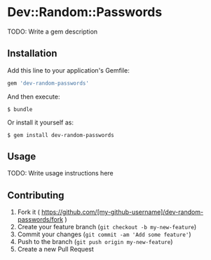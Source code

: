 # Dev::Random::Passwords

TODO: Write a gem description

## Installation

Add this line to your application's Gemfile:

```ruby
gem 'dev-random-passwords'
```

And then execute:

    $ bundle

Or install it yourself as:

    $ gem install dev-random-passwords

## Usage

TODO: Write usage instructions here

## Contributing

1. Fork it ( https://github.com/[my-github-username]/dev-random-passwords/fork )
2. Create your feature branch (`git checkout -b my-new-feature`)
3. Commit your changes (`git commit -am 'Add some feature'`)
4. Push to the branch (`git push origin my-new-feature`)
5. Create a new Pull Request
